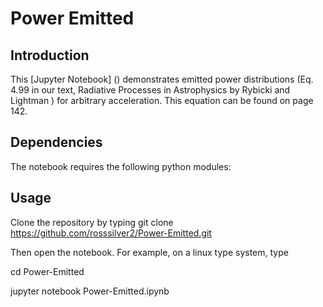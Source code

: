 # Power Emitted


## Introduction

This [Jupyter Notebook] () demonstrates emitted power distributions (Eq. 4.99 in our text, Radiative Processes in Astrophysics by Rybicki and Lightman ) for arbitrary acceleration. This equation can be found on page 142.

## Dependencies

The notebook requires the following python modules:



## Usage

Clone the repository by typing
git clone https://github.com/rosssilver2/Power-Emitted.git

Then open the notebook. For example, on a linux type system, type

cd Power-Emitted

jupyter notebook Power-Emitted.ipynb
